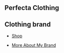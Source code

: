 <html> <section
                Perfecta-Clothing </section> </html>
                <h1> Perfecta Clothing </h1>
<h2> Clothing brand </h2>

<ul> <li><a href="newpage">  Shop </a> </li> </ul>

<ul> <li>  <a href="newpage"> More About My Brand </a> </li> </ul>
